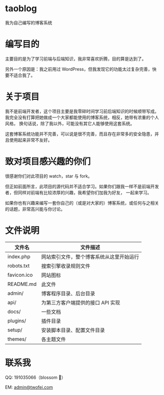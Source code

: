 # taoblog
我为自己编写的博客系统

# 编写目的
主要目的是为了学习前端与后端知识，我非常喜欢折腾，目的算是达到了。

另外一个原因是：我之前用过 WordPress，但我发现它的功能太过复杂完善，快要不适合我了。

# 关于项目
我不是前端开发者，这个项目主要是我零碎时间学习前后端知识的时候顺带写成。我完全没有打算把她做成一个大家都能使用的博客系统，相反，她带有浓重的个人风格，
换句话说，除了我以外，可能没有其它人能够使用这套系统。

这套博客系统功能并不完善，可以说是很不完善，而且存在非常多的安全隐患，并且使用起来非常不友好。

# 致对项目感兴趣的你们
很感谢你们对此项目的 watch，star 与 fork。

但正如前面所言，此项目的源代码并不适合学习。如果你们跟我一样不是前端开发者，但同样对前端有比较浓厚的兴趣，我希望你们加我为好友，
一起来学习。

如果你也有兴趣来编写一套你自己的（或是对大家的）博客系统，或任何与之相关的话题，非常高兴能与你讨论。

# 文件说明
文件名|文件描述
------|--------
index.php	| 网站索引文件，整个博客系统从这里开始运行
robots.txt	| 搜索引擎收录规则文件
favicon.ico	| 网站图标
README.md	| 此文件
admin/		| 博客程序目录、后台目录
api/		| 为第三方客户端提供的接口 API 实现
docs/		| 一些文档
plugins/	| 插件目录
setup/		| 安装脚本目录、配置文件目录
themes/		| 各主题文件


# 联系我
QQ: 191035066（blossom 🌸）

EM: admin@twofei.com

